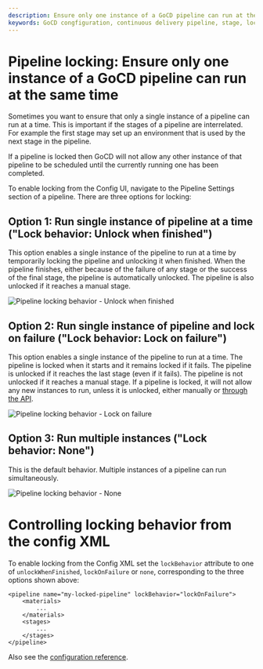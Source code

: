 ```yaml
---
description: Ensure only one instance of a GoCD pipeline can run at the same time
keywords: GoCD congfiguration, continuous delivery pipeline, stage, locked pipeline, pipeline scheduling, pipeline locking
---
```


# Pipeline locking: Ensure only one instance of a GoCD pipeline can run at the same time

Sometimes you want to ensure that only a single instance of a pipeline can run at a time. This is important if the
stages of a pipeline are interrelated. For example the first stage may set up an environment that is used by the next
stage in the pipeline.

If a pipeline is locked then GoCD will not allow any other instance of that pipeline to be scheduled until the currently running one has been completed.

To enable locking from the Config UI, navigate to the Pipeline Settings section of a pipeline. There are three options for locking:


## Option 1: Run single instance of pipeline at a time ("Lock behavior: Unlock when finished")

This option enables a single instance of the pipeline to run at a time by temporarily locking the pipeline and
unlocking it when finished. When the pipeline finishes, either because of the failure of any stage or the success of the
final stage, the pipeline is automatically unlocked. The pipeline is also unlocked if it reaches a manual stage.

![Pipeline locking behavior - Unlock when finished](../images/pipeline_lock_behavior_01_unlock_when_finished.png)


## Option 2: Run single instance of pipeline and lock on failure ("Lock behavior: Lock on failure")

This option enables a single instance of the pipeline to run at a time. The pipeline is locked when it starts and it
remains locked if it fails. The pipeline is unlocked if it reaches the last stage (even if it fails). The pipeline is
not unlocked if it reaches a manual stage. If a pipeline is locked, it will not allow any new instances to run, unless
it is unlocked, either manually or [through the API](https://api.gocd.org/current/#releasing-a-pipeline-lock).

![Pipeline locking behavior - Lock on failure](../images/pipeline_lock_behavior_02_lock_on_failure.png)


## Option 3: Run multiple instances ("Lock behavior: None")

This is the default behavior. Multiple instances of a pipeline can run simultaneously.

![Pipeline locking behavior - None](../images/pipeline_lock_behavior_03_none.png)


# Controlling locking behavior from the config XML

To enable locking from the Config XML set the `lockBehavior` attribute to one of `unlockWhenFinished`, `lockOnFailure`
or `none`, corresponding to the three options shown above:

```
<pipeline name="my-locked-pipeline" lockBehavior="lockOnFailure">
    <materials>
        ...
    </materials>
    <stages>
        ...
    </stages>
</pipeline>
```

Also see the [configuration reference](configuration_reference.html#pipeline).

